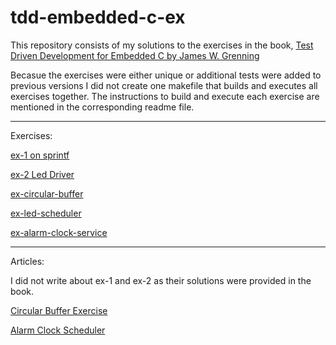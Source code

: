 # tdd-embedded-c-ex
This repository consists of my solutions to the exercises in the book, [Test Driven Development for Embedded C by James W. Grenning](https://www.amazon.com/Driven-Development-Embedded-Pragmatic-Programmers/dp/193435662X)

Becasue the exercises were either unique or additional tests were added to previous versions I did not create one makefile that builds and executes all exercises together. The instructions to build and execute each exercise are mentioned in the corresponding readme file.

---
Exercises:

[ex-1 on sprintf](https://github.com/NatsuDrag9/tdd-embedded-c-ex/tree/main)

[ex-2 Led Driver](https://github.com/NatsuDrag9/tdd-embedded-c-ex/tree/main/ex-2)

[ex-circular-buffer](https://github.com/NatsuDrag9/tdd-embedded-c-ex/tree/main/ex-circular-buffer-fifo)

[ex-led-scheduler](https://github.com/NatsuDrag9/tdd-embedded-c-ex/tree/main/ex-led-scheduler)

[ex-alarm-clock-service](https://github.com/NatsuDrag9/tdd-embedded-c-ex/tree/main/ex-alarm-clock-service)

---
Articles:

I did not write about ex-1 and ex-2 as their solutions were provided in the book.

[Circular Buffer Exercise](https://rohitimandi.medium.com/test-driven-development-for-embedded-c-by-james-w-grenning-circular-buffer-solution-6a9238fb7b32)

[Alarm Clock Scheduler](https://rohitimandi.medium.com/test-driven-development-for-embedded-c-by-james-w-grenning-alarm-clock-service-solution-cf95eb726643)